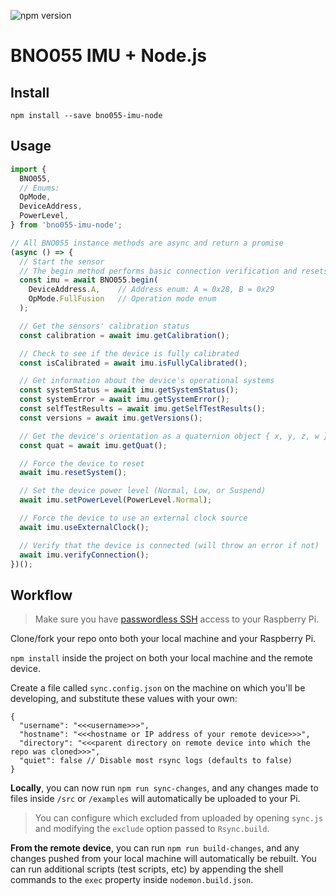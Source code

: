 ![npm version](https://img.shields.io/npm/v/bno055-imu-node.svg?style=for-the-badge&logo=npm&color=c41949)

# BNO055 IMU + Node.js

## Install

```
npm install --save bno055-imu-node
```

## Usage

```ts
import {
  BNO055,
  // Enums:
  OpMode,
  DeviceAddress,
  PowerLevel,
} from 'bno055-imu-node';

// All BNO055 instance methods are async and return a promise
(async () => {
  // Start the sensor
  // The begin method performs basic connection verification and resets the device
  const imu = await BNO055.begin(
    DeviceAddress.A,    // Address enum: A = 0x28, B = 0x29
    OpMode.FullFusion   // Operation mode enum
  );

  // Get the sensors' calibration status
  const calibration = await imu.getCalibration();

  // Check to see if the device is fully calibrated
  const isCalibrated = await imu.isFullyCalibrated();

  // Get information about the device's operational systems
  const systemStatus = await imu.getSystemStatus();
  const systemError = await imu.getSystemError();
  const selfTestResults = await imu.getSelfTestResults();
  const versions = await imu.getVersions();

  // Get the device's orientation as a quaternion object { x, y, z, w }
  const quat = await imu.getQuat();

  // Force the device to reset
  await imu.resetSystem();

  // Set the device power level (Normal, Low, or Suspend)
  await imu.setPowerLevel(PowerLevel.Normal);

  // Force the device to use an external clock source
  await imu.useExternalClock();

  // Verify that the device is connected (will throw an error if not)
  await imu.verifyConnection();
})();
```

## Workflow

> Make sure you have [passwordless SSH](https://www.raspberrypi.org/documentation/remote-access/ssh/passwordless.md) access to your Raspberry Pi.

Clone/fork your repo onto both your local machine and your Raspberry Pi.

`npm install` inside the project on both your local machine and the remote device.

Create a file called `sync.config.json` on the machine on which you'll be developing, and substitute these values with your own:

```jsonc
{
  "username": "<<<username>>>",
  "hostname": "<<<hostname or IP address of your remote device>>>",
  "directory": "<<<parent directory on remote device into which the repo was cloned>>>",
  "quiet": false // Disable most rsync logs (defaults to false)
}
```

**Locally**, you can now run `npm run sync-changes`, and any changes made to files inside `/src` or `/examples` will automatically be uploaded to your Pi.

> You can configure which excluded from uploaded by opening `sync.js` and modifying the `exclude` option passed to `Rsync.build`.

**From the remote device**, you can run `npm run build-changes`, and any changes pushed from your local machine will automatically be rebuilt. You can run additional scripts (test scripts, etc) by appending the shell commands to the `exec` property inside `nodemon.build.json`.
